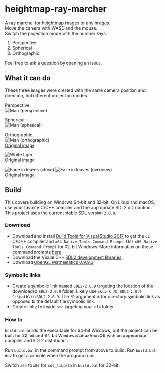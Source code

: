 # heightmap-ray-marcher

A ray marcher for heightmap images or any images.  
Move the camera with WASD and the mouse.  
Switch the projection mode with the number keys:
1. Perspective
2. Spherical
3. Orthographic

Feel free to ask a question by opening an issue.

## What it can do

These three images were created with the same camera position and direction, but different projection modes.

Perspective:  
![Man (perspective)](https://i.imgur.com/hOn8tdS.png)

Spherical:  
![Man (spherical)](https://i.imgur.com/QJzDTO5.png)

Orthographic:  
![Man (orthographic)](https://i.imgur.com/cHbKgmL.png)  
[Original image](https://unsplash.com/photos/rpF3p_RrE9g)

![White tiger](https://i.imgur.com/EP4EnZ9.png)  
[Original image](https://unsplash.com/photos/dGMcpbzcq1I)

![Face in leaves (close)](https://i.imgur.com/MQwqKdL.png)
![Face in leaves (overview)](https://i.imgur.com/voGVGgZ.png)  
[Original image](https://unsplash.com/photos/svnH68VDN4Q)

## Build

This covers building on Windows 64-bit and 32-bit. On Linux and macOS, use your favorite C/C++ compiler and the appropriate SDL2 distribution. This project uses the current stable SDL version `2.0.9`.

### Download
- Download and install [Build Tools for Visual Studio 2017](https://www.visualstudio.com/downloads) to get the `CL` C/C++ compiler and `x64 Native Tools Command Prompt`. Use `x86 Native Tools Command Prompt` for 32-bit Windows. More information on these command prompts  [here](https://docs.microsoft.com/en-us/cpp/build/building-on-the-command-line).
- Download the Visual C++ [SDL2 development libraries](https://www.libsdl.org/download-2.0.php).
- Download [OpenGL Mathematics 0.9.9.3](https://glm.g-truc.net/0.9.9/index.html)

### Symbolic links
- Create a symbolic link named `SDL2-2.0.9` targeting the location of the downloaded `SDL2-2.0.9` folder. Likely use `mklink /D SDL2-2.0.9 C:\path\to\SDL2-2.0.9`. The `/D` argument is for directory symbolic link as opposed to the default file symbolic link.
- Create link `glm` inside `src` targeting your `glm` folder

### How to
`build.bat` builds the executable for 64-bit Windows, but the project can be built for 32-bit and 64-bit Windows/Linux/macOS with an appropriate compiler and SDL2 distribution.

Run `build.bat` in the command prompt from above to build. Run `build.bat dev` to get a console when the program runs.

Switch `x64` to `x86` for `sdl_libpath` in `build.bat` for 32-bit.
